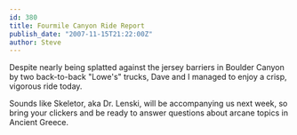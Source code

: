 ```yaml
---
id: 380
title: Fourmile Canyon Ride Report
publish_date: "2007-11-15T21:22:00Z"
author: Steve
---
```

Despite nearly being splatted against the jersey barriers in Boulder Canyon by two back-to-back "Lowe's" trucks, Dave and I managed to enjoy a crisp, vigorous ride today.

Sounds like Skeletor, aka Dr. Lenski, will be accompanying us next week, so bring your clickers and be ready to answer questions about arcane topics in Ancient Greece.
